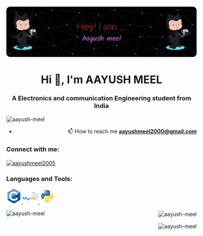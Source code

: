 ![logo](https://github.com/AAYUSH-MEEL/AAYUSH-MEEL/blob/main/github-header-image%20(1).png)
<h1 align="center">Hi 👋, I'm AAYUSH MEEL</h1>
<h3 align="center">A Electronics and communication Engineering student from India</h3>
<imag align="right" alt="coding" width="400" src="https://user-images.githubusercontent.com/55389276/140866485-8fb1c876-9a8f-4d6a-98dc-08c4981eaf70.gif">

<p align="left"> <img src="https://komarev.com/ghpvc/?username=aayush-meel&label=Profile%20views&color=0e75b6&style=flat" alt="aayush-meel" /> </p>

- 📫 How to reach me **aayushmeel2000@gmail.com**

<h3 align="left">Connect with me:</h3>
<p align="left">
<a href="[www.linkedin.com/in/aayushmeel](http://hackerrank.com/aayushmeel2005)" target="blank"><img align="center" src="https://raw.githubusercontent.com/rahuldkjain/github-profile-readme-generator/master/src/images/icons/Social/hackerrank.svg" alt="aayushmeel2005" height="30" width="40" /></a>
</p>

<h3 align="left">Languages and Tools:</h3>
<p align="left"> <a href="https://www.cprogramming.com/" target="_blank" rel="noreferrer"> <img src="https://raw.githubusercontent.com/devicons/devicon/master/icons/c/c-original.svg" alt="c" width="40" height="40"/> </a> <a href="https://www.mysql.com/" target="_blank" rel="noreferrer"> <img src="https://raw.githubusercontent.com/devicons/devicon/master/icons/mysql/mysql-original-wordmark.svg" alt="mysql" width="40" height="40"/> </a> <a href="https://www.python.org" target="_blank" rel="noreferrer"> <img src="https://raw.githubusercontent.com/devicons/devicon/master/icons/python/python-original.svg" alt="python" width="40" height="40"/> </a> </p>

<p><img align="left" src="https://github-readme-stats.vercel.app/api/top-langs?username=aayush-meel&show_icons=true&locale=en&layout=compact" alt="aayush-meel" /></p>

<p>&nbsp;<img align="center" src="https://github-readme-stats.vercel.app/api?username=aayush-meel&show_icons=true&locale=en" alt="aayush-meel" /></p>

<p><img align="center" src="https://github-readme-streak-stats.herokuapp.com/?user=aayush-meel&" alt="aayush-meel" /></p>
